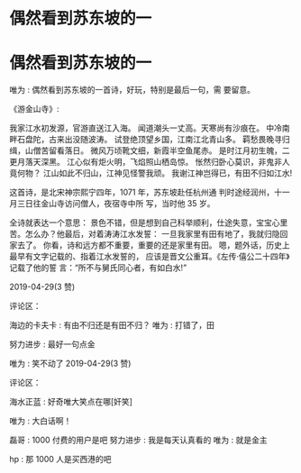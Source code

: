 # 偶然看到苏东坡的一

# 偶然看到苏东坡的一

唯为 : 偶然看到苏东坡的一首诗，好玩，特别是最后一句，需 要留意。

《游金山寺》:

我家江水初发源，官游直送江入海。 闻道潮头一丈高。天寒尚有沙痕在。 中冷南畔石盘陀，古来出没随波涛。 试登绝顶望乡国，江南江北青山多。 羁愁畏晚寻归缉，山僧苦留看落日。 微风万顷靴文细，新霞半空鱼尾赤。 是时江月初生魄，二更月落天深黑。 江心似有炬火明，飞焰照山栖岛惊。 怅然归卧心莫识，非鬼非人竟何物？ 江山如此不归山，江神见怪警我顽。 我谢江神岂得已，有田不归如江水!

这首诗，是北宋神宗熙宁四年，1071 年，苏东坡赴任杭州通 判时途经润州，十一月三日往金山寺访问僧人，夜宿寺中所 写，当时他 35 岁。

全诗就表达一个意思： 景色不错，但是想到自己科举顺利，仕途失意，宝宝心里 苦。怎么办？他最后，对着涛涛江水发誓： 一旦我家里有田有地了，我就归隐回家去了。 你看，诗和远方都不重要，重要的还是家里有田。 嗯，题外话，历史上最早有文字记载的、指着江水发誓的， 应该是晋文公重耳。《左传·僖公二十四年》记载了他的誓 言：“所不与舅氏同心者，有如白水!”

2019-04-29(3 赞)

评论区：

海边的卡夫卡 : 有由不归还是有田不归？ 唯为 : 打错了，田

努力进步 : 最好一句点金

唯为 : 笑不动了 2019-04-29(3 赞)

评论区：

海水正蓝 : 好奇唯大笑点在哪[奸笑]

唯为 : 大白话啊！

磊哥 : 1000 付费的用户是吧 努力进步 : 我是每天认真看的 唯为 : 就是金主

hp : 那 1000 人是买西港的吧